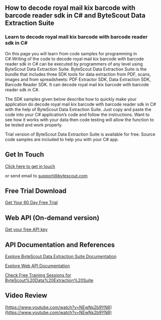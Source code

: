 ## How to decode royal mail kix barcode with barcode reader sdk in C# and ByteScout Data Extraction Suite

### Learn to decode royal mail kix barcode with barcode reader sdk in C#

On this page you will learn from code samples for programming in C#.Writing of the code to decode royal mail kix barcode with barcode reader sdk in C# can be executed by programmers of any level using ByteScout Data Extraction Suite. ByteScout Data Extraction Suite is the bundle that includes three SDK tools for data extraction from PDF, scans, images and from spreadsheets: PDF Extractor SDK, Data Extraction SDK, Barcode Reader SDK. It can decode royal mail kix barcode with barcode reader sdk in C#.

The SDK samples given below describe how to quickly make your application do decode royal mail kix barcode with barcode reader sdk in C# with the help of ByteScout Data Extraction Suite. Just copy and paste the code into your C# application’s code and follow the instructions. Want to see how it works with your data then code testing will allow the function to be tested and work properly.

Trial version of ByteScout Data Extraction Suite is available for free. Source code samples are included to help you with your C# app.

## Get In Touch

[Click here to get in touch](https://bytescout.zendesk.com/hc/en-us/requests/new?subject=ByteScout%20Data%20Extraction%20Suite%20Question)

or send email to [support@bytescout.com](mailto:support@bytescout.com?subject=ByteScout%20Data%20Extraction%20Suite%20Question) 

## Free Trial Download

[Get Your 60 Day Free Trial](https://bytescout.com/download/web-installer?utm_source=github-readme)

## Web API (On-demand version)

[Get your free API key](https://pdf.co/documentation/api?utm_source=github-readme)

## API Documentation and References

[Explore ByteScout Data Extraction Suite Documentation](https://bytescout.com/documentation/index.html?utm_source=github-readme)

[Explore Web API Documentation](https://pdf.co/documentation/api?utm_source=github-readme)

[Check Free Training Sessions for ByteScout%20Data%20Extraction%20Suite](https://academy.bytescout.com/)

## Video Review

[https://www.youtube.com/watch?v=NEwNs2b9YN8](https://www.youtube.com/watch?v=NEwNs2b9YN8)